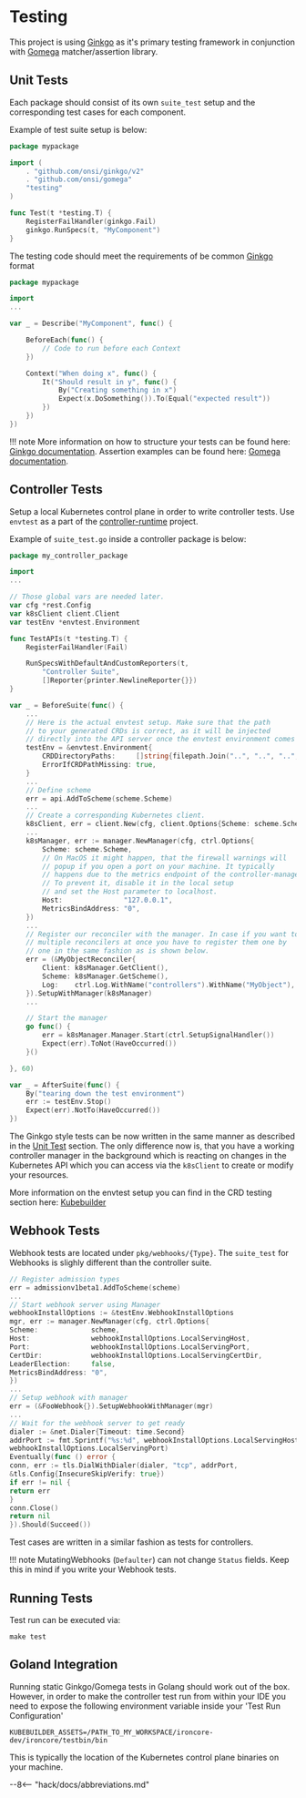 # Testing

This project is using [Ginkgo](https://onsi.github.io/ginkgo/) as it's primary testing framework in conjunction with
[Gomega](https://onsi.github.io/gomega/) matcher/assertion library.

## Unit Tests

Each package should consist of its own `suite_test` setup and the corresponding test cases for each component.

Example of test suite setup is below:

```go
package mypackage

import (
	. "github.com/onsi/ginkgo/v2"
	. "github.com/onsi/gomega"
	"testing"
)

func Test(t *testing.T) {
	RegisterFailHandler(ginkgo.Fail)
	ginkgo.RunSpecs(t, "MyComponent")
}
```

The testing code should meet the requirements of be common [Ginkgo](https://onsi.github.io/ginkgo/) format

```go
package mypackage

import
...

var _ = Describe("MyComponent", func() {

	BeforeEach(func() {
		// Code to run before each Context
	})

	Context("When doing x", func() {
		It("Should result in y", func() {
			By("Creating something in x")
			Expect(x.DoSomething()).To(Equal("expected result"))
		})
	})
})
```

!!! note More information on how to structure your tests can be found
here: [Ginkgo documentation](https://onsi.github.io/ginkgo/#structuring-your-specs). Assertion examples can be found
here: [Gomega documentation](https://onsi.github.io/gomega/#making-assertions).

## Controller Tests

Setup a local Kubernetes control plane in order to write controller tests. Use `envtest` as a part of
the [controller-runtime](https://github.com/kubernetes-sigs/controller-runtime) project.

Example of `suite_test.go` inside a controller package is below:

```go
package my_controller_package

import
...

// Those global vars are needed later.
var cfg *rest.Config
var k8sClient client.Client
var testEnv *envtest.Environment

func TestAPIs(t *testing.T) {
	RegisterFailHandler(Fail)

	RunSpecsWithDefaultAndCustomReporters(t,
		"Controller Suite",
		[]Reporter{printer.NewlineReporter{}})
}

var _ = BeforeSuite(func() {
	...
	// Here is the actual envtest setup. Make sure that the path
	// to your generated CRDs is correct, as it will be injected
	// directly into the API server once the envtest environment comes up.
	testEnv = &envtest.Environment{
		CRDDirectoryPaths:     []string{filepath.Join("..", "..", "..", "config", "crd", "bases")},
		ErrorIfCRDPathMissing: true,
	}
	...
	// Define scheme
	err = api.AddToScheme(scheme.Scheme)
	...
	// Create a corresponding Kubernetes client.
	k8sClient, err = client.New(cfg, client.Options{Scheme: scheme.Scheme})
	...
	k8sManager, err := manager.NewManager(cfg, ctrl.Options{
		Scheme: scheme.Scheme,
		// On MacOS it might happen, that the firewall warnings will
		// popup if you open a port on your machine. It typically
		// happens due to the metrics endpoint of the controller-manager.
		// To prevent it, disable it in the local setup
		// and set the Host parameter to localhost.
		Host:               "127.0.0.1",
		MetricsBindAddress: "0",
	})
	...
	// Register our reconciler with the manager. In case if you want to test
	// multiple reconcilers at once you have to register them one by
	// one in the same fashion as is shown below.
	err = (&MyObjectReconciler{
		Client: k8sManager.GetClient(),
		Scheme: k8sManager.GetScheme(),
		Log:    ctrl.Log.WithName("controllers").WithName("MyObject"),
	}).SetupWithManager(k8sManager)
	...

	// Start the manager
	go func() {
		err = k8sManager.Manager.Start(ctrl.SetupSignalHandler())
		Expect(err).ToNot(HaveOccurred())
	}()

}, 60)

var _ = AfterSuite(func() {
	By("tearing down the test environment")
	err := testEnv.Stop()
	Expect(err).NotTo(HaveOccurred())
})
```

The Ginkgo style tests can be now written in the same manner as described in the [Unit Test](#unit-tests) section. The
only difference now is, that you have a working controller manager in the background which is reacting on changes in the
Kubernetes API which you can access via the `k8sClient` to create or modify your resources.

More information on the envtest setup you can find in the CRD testing section
here: [Kubebuilder](https://book.kubebuilder.io/reference/envtest.html)

## Webhook Tests

Webhook tests are located under `pkg/webhooks/{Type}`. The `suite_test` for Webhooks is slighly different than the
controller suite.

```go
// Register admission types
err = admissionv1beta1.AddToScheme(scheme)
...
// Start webhook server using Manager
webhookInstallOptions := &testEnv.WebhookInstallOptions
mgr, err := manager.NewManager(cfg, ctrl.Options{
Scheme:             scheme,
Host:               webhookInstallOptions.LocalServingHost,
Port:               webhookInstallOptions.LocalServingPort,
CertDir:            webhookInstallOptions.LocalServingCertDir,
LeaderElection:     false,
MetricsBindAddress: "0",
})
...
// Setup webhook with manager
err = (&FooWebhook{}).SetupWebhookWithManager(mgr)
...
// Wait for the webhook server to get ready
dialer := &net.Dialer{Timeout: time.Second}
addrPort := fmt.Sprintf("%s:%d", webhookInstallOptions.LocalServingHost,
webhookInstallOptions.LocalServingPort)
Eventually(func () error {
conn, err := tls.DialWithDialer(dialer, "tcp", addrPort,
&tls.Config{InsecureSkipVerify: true})
if err != nil {
return err
}
conn.Close()
return nil
}).Should(Succeed())
```

Test cases are written in a similar fashion as tests for controllers.

!!! note MutatingWebhooks (`Defaulter`) can not change `Status` fields. Keep this in mind if you write your Webhook
tests.

## Running Tests

Test run can be executed via:

```shell
make test
```

## Goland Integration

Running static Ginkgo/Gomega tests in Golang should work out of the box. However, in order to make the controller test
run from within your IDE you need to expose the following environment variable inside your 'Test Run Configuration'

```shell
KUBEBUILDER_ASSETS=/PATH_TO_MY_WORKSPACE/ironcore-dev/ironcore/testbin/bin
```

This is typically the location of the Kubernetes control plane binaries on your machine.

--8<-- "hack/docs/abbreviations.md"
